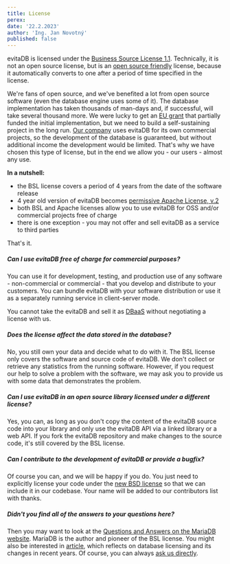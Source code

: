 ```yaml
---
title: License
perex:
date: '22.2.2023'
author: 'Ing. Jan Novotný'
published: false
---
```

evitaDB is licensed under the [Business Source License 1.1](LICENSE). Technically, it is not
an open source license, but is an [open source friendly](https://itsfoss.com/making-the-business-source-license-open-source-compliant/) 
license, because it automatically converts to one after a period of time specified in the license. 

We're fans of open source, and we've benefited a lot from open source software (even the database engine uses some of it).
The database implementation has taken thousands of man-days and, if successful, will take several thousand more. We were
lucky to get an [EU grant](https://evitadb.io/project-info) that partially funded the initial implementation, but we
need to build a self-sustaining project in the long run. [Our company](https://www.fg.cz) uses evitaDB for its own
commercial projects, so the development of the database is guaranteed, but without additional income the development 
would be limited. That's why we have chosen this type of license, but in the end we allow you - our users - almost any 
use.

**In a nutshell:**

- the BSL license covers a period of 4 years from the date of the software release
- 4 year old version of evitaDB becomes [permissive Apache License, v.2](https://fossa.com/blog/open-source-licenses-101-apache-license-2-0/)
- both BSL and Apache licenses allow you to use evitaDB for OSS and/or commercial projects free of charge
- there is one exception - you may not offer and sell evitaDB as a service to third parties

That's it.

<Note type="question">

<NoteTitle toggles="true">

##### Can I use evitaDB free of charge for commercial purposes?
</NoteTitle>

You can use it for development, testing, and production use of any software - non-commercial or commercial - that you
develop and distribute to your customers. You can bundle evitaDB with your software distribution or use it as a
separately running service in client-server mode.

You cannot take the evitaDB and sell it as [DBaaS](https://www.geeksforgeeks.org/overview-of-database-as-a-service/)
without negotiating a license with us.

</Note>

<Note type="question">

<NoteTitle toggles="true">

##### Does the license affect the data stored in the database?
</NoteTitle>

No, you still own your data and decide what to do with it. The BSL license only covers the software and source code of
evitaDB. We don't collect or retrieve any statistics from the running software. However, if you request our help to
solve a problem with the software, we may ask you to provide us with some data that demonstrates the problem.

</Note>

<Note type="question">

<NoteTitle toggles="true">

##### Can I use evitaDB in an open source library licensed under a different license?
</NoteTitle>

Yes, you can, as long as you don't copy the content of the evitaDB source code into your library and only use the
evitaDB API via a linked library or a web API. If you fork the evitaDB repository and make changes to the source code,
it's still covered by the BSL license.

</Note>

<Note type="question">

<NoteTitle toggles="true">

##### Can I contribute to the development of evitaDB or provide a bugfix?
</NoteTitle>

Of course you can, and we will be happy if you do. You just need to explicitly license your code under
the [new BSD license](https://opensource.org/license/bsd-3-clause/) so that we can include it in our codebase. Your name
will be added to our contributors list with thanks.

</Note>

<Note type="question">

<NoteTitle toggles="true">

##### Didn't you find all of the answers to your questions here?
</NoteTitle>

Then you may want to look at the [Questions and Answers on the MariaDB website](https://mariadb.com/bsl-faq-adopting/).
MariaDB is the author and pioneer of the BSL license. You might also be interested
in [article](https://blog.adamretter.org.uk/business-source-license-adoption/), which reflects on database licensing and
its changes in recent years. Of course, you can always [ask us directly](https://evitadb.io/contacts).

</Note>
